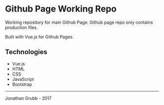 # Github Page Working Repo

Working repository for main Github Page. Github page repo only contains production files.

Built with Vue.js for Github Pages.

## Technologies

* Vue.js
* HTML
* CSS
* JavaScript
* Bootstrap

---

Jonathan Grubb - 2017
